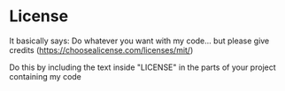 # License
It basically says: Do whatever you want with my code... but please give credits (https://choosealicense.com/licenses/mit/)

Do this by including the text inside "LICENSE" in the parts of your project containing my code
